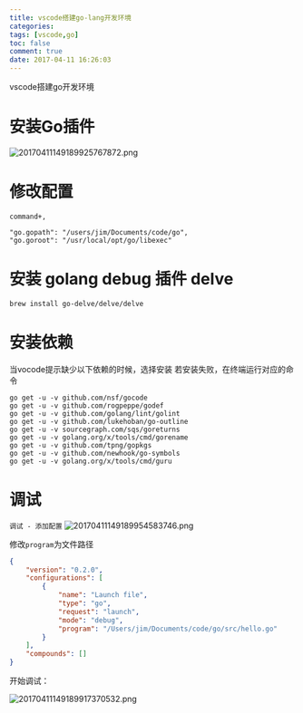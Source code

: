 ```yaml
---
title: vscode搭建go-lang开发环境
categories:
tags: [vscode,go]
toc: false
comment: true
date: 2017-04-11 16:26:03
---
```



vscode搭建go开发环境



<!--more-->
# 安装Go插件
![20170411149189925767872.png](http://o9xbyqajf.bkt.clouddn.com/20170411149189925767872.png)

# 修改配置
`command+,`
```
"go.gopath": "/users/jim/Documents/code/go",
"go.goroot": "/usr/local/opt/go/libexec"
```

# 安装 golang debug 插件 delve
```
brew install go-delve/delve/delve
```

# 安装依赖
当vocode提示缺少以下依赖的时候，选择安装
若安装失败，在终端运行对应的命令
``` shell
go get -u -v github.com/nsf/gocode
go get -u -v github.com/rogpeppe/godef
go get -u -v github.com/golang/lint/golint
go get -u -v github.com/lukehoban/go-outline
go get -u -v sourcegraph.com/sqs/goreturns
go get -u -v golang.org/x/tools/cmd/gorename
go get -u -v github.com/tpng/gopkgs
go get -u -v github.com/newhook/go-symbols
go get -u -v golang.org/x/tools/cmd/guru
```

# 调试
`调试 - 添加配置`
![20170411149189954583746.png](http://o9xbyqajf.bkt.clouddn.com/20170411149189954583746.png)

修改`program`为文件路径

``` json /Users/jim/Documents/code/go/.vscode/launch.json
{
    "version": "0.2.0",
    "configurations": [
        {
            "name": "Launch file",
            "type": "go",
            "request": "launch",
            "mode": "debug",
            "program": "/Users/jim/Documents/code/go/src/hello.go"
        }
    ],
    "compounds": []
}
```

开始调试：

![20170411149189917370532.png](http://o9xbyqajf.bkt.clouddn.com/20170411149189917370532.png)

 